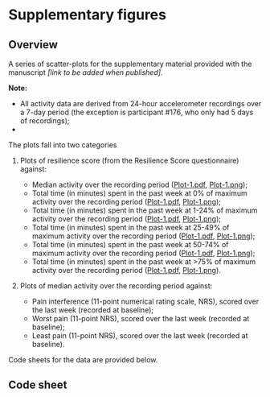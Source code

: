 # Supplementary figures

## Overview
A series of scatter-plots for the supplementary material provided with the manuscript _[link to be added when published]_.

**Note:**  
- All activity data are derived from 24-hour accelerometer recordings over a 7-day period (the exception is participant #176, who only had 5 days of recordings);  
- 


The plots fall into two categories   

1. Plots of resilience score (from the Resilience Score questionnaire) against:
    - Median activity over the recording period ([Plot-1.pdf](./figures/Plot-1.pdf), [Plot-1.png](./figures/Plot-1.png));
    - Total time (in minutes) spent in the past week at 0% of maximum activity over the recording period ([Plot-1.pdf](./figures/Plot-2.pdf), [Plot-1.png](./figures/Plot-2.png));
    - Total time (in minutes) spent in the past week at 1-24% of maximum activity over the recording period ([Plot-1.pdf](./figures/Plot-3.pdf), [Plot-1.png](./figures/Plot-3.png));
    - Total time (in minutes) spent in the past week at 25-49% of maximum activity over the recording period ([Plot-1.pdf](./figures/Plot-4.pdf), [Plot-1.png](./figures/Plot-4.png));
    - Total time (in minutes) spent in the past week at 50-74% of maximum activity over the recording period ([Plot-1.pdf](./figures/Plot-5.pdf), [Plot-1.png](./figures/Plot-5.png));
    - Total time (in minutes) spent in the past week at >75% of maximum activity over the recording period ([Plot-1.pdf](./figures/Plot-6.pdf), [Plot-1.png](./figures/Plot-6.png)). 
    
2. Plots of median activity over the recording period against: 
    - Pain interference (11-point numerical rating scale, NRS), scored over the last week (recorded at baseline);
    - Worst pain (11-point NRS), scored over the last week (recorded at baseline);
    - Least pain (11-point NRS), scored over the last week (recorded at baseline).    

Code sheets for the data are provided below.

## Code sheet


